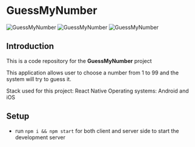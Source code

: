 # GuessMyNumber

![GuessMyNumber](https://piotr.rzadkowolski.dev/assets/mobile/proj1b.webp)
![GuessMyNumber](https://piotr.rzadkowolski.dev/assets/mobile/proj1c.webp)
![GuessMyNumber](https://piotr.rzadkowolski.dev/assets/mobile/proj1d.webp)

## Introduction
This is a code repository for the **GuessMyNumber** project

This application allows user to choose a number from 1 to 99 and the system will try to guess it.

Stack used for this project: React Native
Operating systems: Android and iOS

## Setup
- run ```npm i && npm start``` for both client and server side to start the development server
